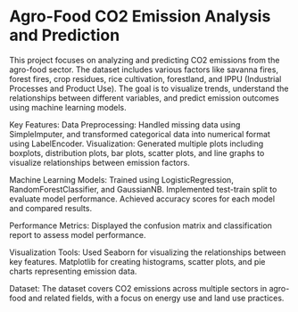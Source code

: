# Agro-Food CO2 Emission Analysis and Prediction

This project focuses on analyzing and predicting CO2 emissions from the agro-food sector. The dataset includes various factors like savanna fires, forest fires, crop residues, rice cultivation, forestland, and IPPU (Industrial Processes and Product Use). The goal is to visualize trends, understand the relationships between different variables, and predict emission outcomes using machine learning models.

Key Features:
Data Preprocessing: Handled missing data using SimpleImputer, and transformed categorical data into numerical format using LabelEncoder.
Visualization: Generated multiple plots including boxplots, distribution plots, bar plots, scatter plots, and line graphs to visualize relationships between emission factors.

Machine Learning Models:
Trained using LogisticRegression, RandomForestClassifier, and GaussianNB.
Implemented test-train split to evaluate model performance.
Achieved accuracy scores for each model and compared results.

Performance Metrics: Displayed the confusion matrix and classification report to assess model performance.

Visualization Tools:
Used Seaborn for visualizing the relationships between key features.
Matplotlib for creating histograms, scatter plots, and pie charts representing emission data.

Dataset:
The dataset covers CO2 emissions across multiple sectors in agro-food and related fields, with a focus on energy use and land use practices.
